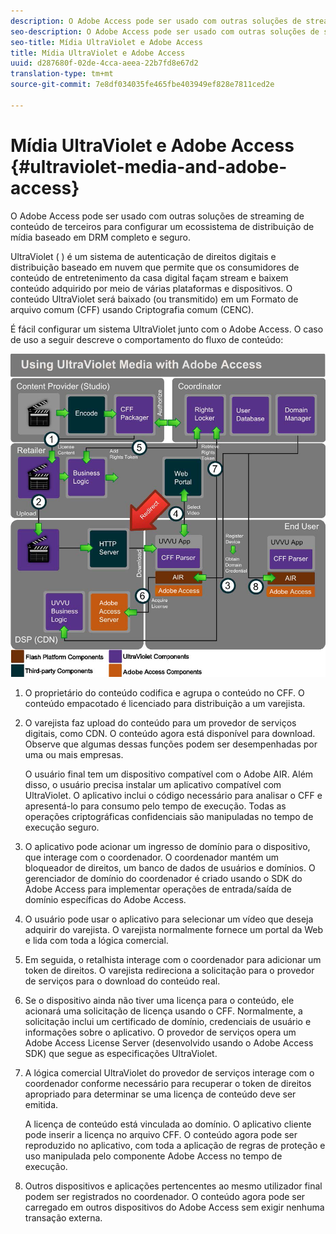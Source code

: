 ```yaml
---
description: O Adobe Access pode ser usado com outras soluções de streaming de conteúdo de terceiros para configurar um ecossistema de distribuição de mídia baseado em DRM completo e seguro.
seo-description: O Adobe Access pode ser usado com outras soluções de streaming de conteúdo de terceiros para configurar um ecossistema de distribuição de mídia baseado em DRM completo e seguro.
seo-title: Mídia UltraViolet e Adobe Access
title: Mídia UltraViolet e Adobe Access
uuid: d287680f-02de-4cca-aeea-22b7fd8e67d2
translation-type: tm+mt
source-git-commit: 7e8df034035fe465fbe403949ef828e7811ced2e

---
```



# Mídia UltraViolet e Adobe Access {#ultraviolet-media-and-adobe-access}

O Adobe Access pode ser usado com outras soluções de streaming de conteúdo de terceiros para configurar um ecossistema de distribuição de mídia baseado em DRM completo e seguro.

UltraViolet ( [](https://www.uvvu.com/)) é um sistema de autenticação de direitos digitais e distribuição baseado em nuvem que permite que os consumidores de conteúdo de entretenimento da casa digital façam stream e baixem conteúdo adquirido por meio de várias plataformas e dispositivos. O conteúdo UltraViolet será baixado (ou transmitido) em um Formato de arquivo comum (CFF) usando Criptografia comum (CENC).

É fácil configurar um sistema UltraViolet junto com o Adobe Access. O caso de uso a seguir descreve o comportamento do fluxo de conteúdo:

<!--<a id="fig_cxy_dc2_44"></a>-->

![](assets/AdobeUV_web.png)

1. O proprietário do conteúdo codifica e agrupa o conteúdo no CFF. O conteúdo empacotado é licenciado para distribuição a um varejista.
1. O varejista faz upload do conteúdo para um provedor de serviços digitais, como CDN. O conteúdo agora está disponível para download. Observe que algumas dessas funções podem ser desempenhadas por uma ou mais empresas.

   O usuário final tem um dispositivo compatível com o Adobe AIR. Além disso, o usuário precisa instalar um aplicativo compatível com UltraViolet. O aplicativo inclui o código necessário para analisar o CFF e apresentá-lo para consumo pelo tempo de execução. Todas as operações criptográficas confidenciais são manipuladas no tempo de execução seguro.
1. O aplicativo pode acionar um ingresso de domínio para o dispositivo, que interage com o coordenador. O coordenador mantém um bloqueador de direitos, um banco de dados de usuários e domínios. O gerenciador de domínio do coordenador é criado usando o SDK do Adobe Access para implementar operações de entrada/saída de domínio específicas do Adobe Access.
1. O usuário pode usar o aplicativo para selecionar um vídeo que deseja adquirir do varejista. O varejista normalmente fornece um portal da Web e lida com toda a lógica comercial.
1. Em seguida, o retalhista interage com o coordenador para adicionar um token de direitos. O varejista redireciona a solicitação para o provedor de serviços para o download do conteúdo real.
1. Se o dispositivo ainda não tiver uma licença para o conteúdo, ele acionará uma solicitação de licença usando o CFF. Normalmente, a solicitação inclui um certificado de domínio, credenciais de usuário e informações sobre o aplicativo. O provedor de serviços opera um Adobe Access License Server (desenvolvido usando o Adobe Access SDK) que segue as especificações UltraViolet.
1. A lógica comercial UltraViolet do provedor de serviços interage com o coordenador conforme necessário para recuperar o token de direitos apropriado para determinar se uma licença de conteúdo deve ser emitida.

   A licença de conteúdo está vinculada ao domínio. O aplicativo cliente pode inserir a licença no arquivo CFF. O conteúdo agora pode ser reproduzido no aplicativo, com toda a aplicação de regras de proteção e uso manipulada pelo componente Adobe Access no tempo de execução.
1. Outros dispositivos e aplicações pertencentes ao mesmo utilizador final podem ser registrados no coordenador. O conteúdo agora pode ser carregado em outros dispositivos do Adobe Access sem exigir nenhuma transação externa.

